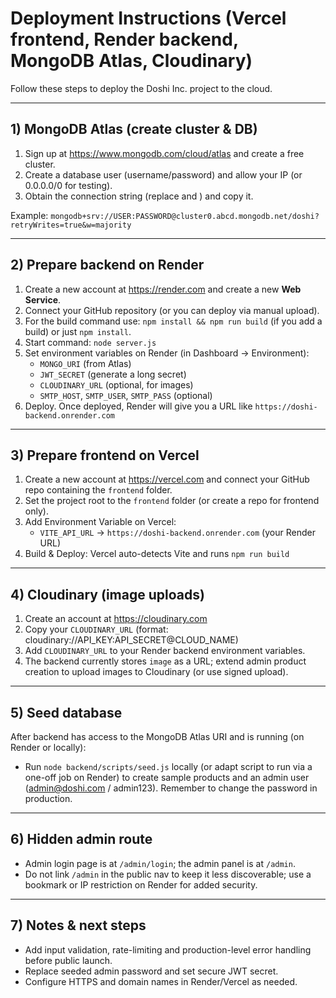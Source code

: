 # Deployment Instructions (Vercel frontend, Render backend, MongoDB Atlas, Cloudinary)

Follow these steps to deploy the Doshi Inc. project to the cloud.

---
## 1) MongoDB Atlas (create cluster & DB)
1. Sign up at https://www.mongodb.com/cloud/atlas and create a free cluster.
2. Create a database user (username/password) and allow your IP (or 0.0.0.0/0 for testing).
3. Obtain the connection string (replace <password> and <dbname>) and copy it.

Example:
`mongodb+srv://USER:PASSWORD@cluster0.abcd.mongodb.net/doshi?retryWrites=true&w=majority`

---
## 2) Prepare backend on Render
1. Create a new account at https://render.com and create a new **Web Service**.
2. Connect your GitHub repository (or you can deploy via manual upload).
3. For the build command use: `npm install && npm run build` (if you add a build) or just `npm install`.
4. Start command: `node server.js`
5. Set environment variables on Render (in Dashboard -> Environment):
   - `MONGO_URI` (from Atlas)
   - `JWT_SECRET` (generate a long secret)
   - `CLOUDINARY_URL` (optional, for images)
   - `SMTP_HOST`, `SMTP_USER`, `SMTP_PASS` (optional)
6. Deploy. Once deployed, Render will give you a URL like `https://doshi-backend.onrender.com`

---
## 3) Prepare frontend on Vercel
1. Create a new account at https://vercel.com and connect your GitHub repo containing the `frontend` folder.
2. Set the project root to the `frontend` folder (or create a repo for frontend only).
3. Add Environment Variable on Vercel:
   - `VITE_API_URL` -> `https://doshi-backend.onrender.com` (your Render URL)
4. Build & Deploy: Vercel auto-detects Vite and runs `npm run build`

---
## 4) Cloudinary (image uploads)
1. Create an account at https://cloudinary.com
2. Copy your `CLOUDINARY_URL` (format: cloudinary://API_KEY:API_SECRET@CLOUD_NAME)
3. Add `CLOUDINARY_URL` to your Render backend environment variables.
4. The backend currently stores `image` as a URL; extend admin product creation to upload images to Cloudinary (or use signed upload).

---
## 5) Seed database
After backend has access to the MongoDB Atlas URI and is running (on Render or locally):
- Run `node backend/scripts/seed.js` locally (or adapt script to run via a one-off job on Render) to create sample products and an admin user (admin@doshi.com / admin123). Remember to change the password in production.

---
## 6) Hidden admin route
- Admin login page is at `/admin/login`; the admin panel is at `/admin`.
- Do not link `/admin` in the public nav to keep it less discoverable; use a bookmark or IP restriction on Render for added security.

---
## 7) Notes & next steps
- Add input validation, rate-limiting and production-level error handling before public launch.
- Replace seeded admin password and set secure JWT secret.
- Configure HTTPS and domain names in Render/Vercel as needed.
